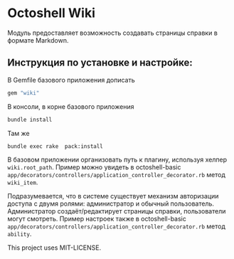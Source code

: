 # Octoshell Wiki

Модуль предоставляет возможность создавать страницы справки в формате Markdown.

## Инструкция по установке и настройке:

В Gemfile базового приложения дописать

```ruby
gem "wiki"
```

В консоли, в корне базового приложения

```bash
bundle install
```

Там же

```bash
bundle exec rake  pack:install
```


 

В базовом приложении организовать путь к плагину, используя хелпер `wiki.root_path`.
Пример можно увидеть в octoshell-basic `app/decorators/controllers/application_controller_decorator.rb` метод `wiki_item`.

Подразумевается, что в системе существует механизм авторизации доступа с двумя ролями: администратор и обычный пользователь. Администратор создаёт/редактирует страницы справки, пользователи могут смотреть.
Пример настроек также в octoshell-basic `app/decorators/controllers/application_controller_decorator.rb` метод `ability`.

This project uses MIT-LICENSE.
